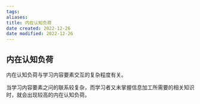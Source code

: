 ```yaml
---
tags: 
aliases: 
title: 内在认知负荷
date created: 2022-12-26
date modified: 2022-12-26
---
```


## 内在认知负荷


内在认知负荷与学习内容要素交互的复杂程度有关。

当学习内容要素之问的联系较复杂，而学习者又未掌握信息加工所需要的相关知识时，就会出现较高的内在认知负荷。
